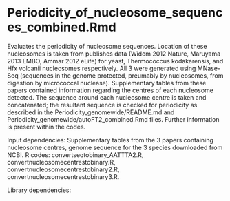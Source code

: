 # Periodicity_of_nucleosome_sequences_combined.Rmd

Evaluates the periodicity of nucleosome sequences. Location of these nucleosomes is taken from publishes data (Widom 2012 Nature, Maruyama 2013 EMBO, Ammar 2012 eLife) for yeast, Thermococcus kodakarensis, and Hfx volcanii nucleosomes respectively. All 3 were generated using MNase-Seq (sequences in the genome protected, preumably by nucleosomes, from digestion by micrococcal nuclease). Supplementary tables from these papers contained information regarding the centres of each nucleosome detected. The sequence around each nucleosome centre is taken and concatenated; the resultant sequence is checked for periodicity as described in the Periodicity_genomewide/README.md and Periodicity_genomewide/autoFT2_combined.Rmd files. Further information is present within the codes.

Input dependencies: Supplementary tables from the 3 papers containing nucleosome centres, genome sequence for the 3 species downloaded from NCBI. R codes: convertseqtobinary_AATTTA2.R, convertnucleosomecentrestobinary.R, convertnucleosomecentrestobinary2.R, convertnucleosomecentrestobinary3.R.

Library dependencies: 
